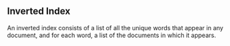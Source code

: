 ## Inverted Index


An inverted index consists of a list of all the unique words that appear in any document, and for each word, a list of the documents in which it appears.